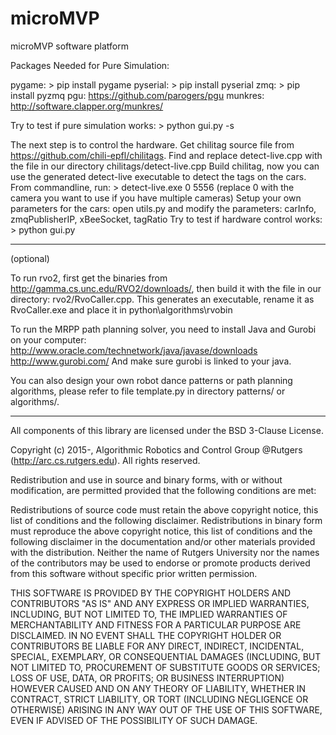 # microMVP
microMVP software platform

Packages Needed for Pure Simulation:

pygame:		> pip install pygame
pyserial: 	> pip install pyserial
zmq: 		> pip install pyzmq
pgu:		https://github.com/parogers/pgu
munkres:	http://software.clapper.org/munkres/

Try to test if pure simulation works:
	> python gui.py -s

The next step is to control the hardware.
Get chilitag source file from https://github.com/chili-epfl/chilitags.
Find and replace detect-live.cpp with the file in our directory chilitags/detect-live.cpp
Build chilitag, now you can use the generated detect-live executable to detect the tags on the cars.
From commandline, run:
	> detect-live.exe 0 5556
	(replace 0 with the camera you want to use if you have multiple cameras)
Setup your own parameters for the cars:
	open utils.py and modify the parameters:
		carInfo, zmqPublisherIP, xBeeSocket, tagRatio
Try to test if hardware control works:
	> python gui.py

--------------------------------------------------------
(optional)

To run rvo2, first get the binaries from http://gamma.cs.unc.edu/RVO2/downloads/,
then build it with the file in our directory: rvo2/RvoCaller.cpp.
This generates an executable, rename it as RvoCaller.exe and place it in 
	python\algorithms\rvobin

To run the MRPP path planning solver, you need to install Java and Gurobi on your computer:
	http://www.oracle.com/technetwork/java/javase/downloads
	http://www.gurobi.com/
	And make sure gurobi is linked to your java.

You can also design your own robot dance patterns or path planning algorithms, 
please refer to file template.py in directory patterns/ or algorithms/.

--------------------------------------------------------
 All components of this library are licensed under the BSD 3-Clause
 License.

 Copyright (c) 2015-, Algorithmic Robotics and Control Group @Rutgers
 (http://arc.cs.rutgers.edu). All rights reserved.

 Redistribution and use in source and binary forms, with or without
 modification, are permitted provided that the following conditions are
 met:

 Redistributions of source code must retain the above copyright notice,
 this list of conditions and the following disclaimer.  Redistributions
 in binary form must reproduce the above copyright notice, this list of
 conditions and the following disclaimer in the documentation and/or
 other materials provided with the distribution. Neither the name of
 Rutgers University nor the names of the contributors may be used to
 endorse or promote products derived from this software without specific
 prior written permission.

 THIS SOFTWARE IS PROVIDED BY THE COPYRIGHT HOLDERS AND CONTRIBUTORS
 "AS IS" AND ANY EXPRESS OR IMPLIED WARRANTIES, INCLUDING, BUT NOT
 LIMITED TO, THE IMPLIED WARRANTIES OF MERCHANTABILITY AND FITNESS FOR
 A PARTICULAR PURPOSE ARE DISCLAIMED. IN NO EVENT SHALL THE COPYRIGHT
 HOLDER OR CONTRIBUTORS BE LIABLE FOR ANY DIRECT, INDIRECT, INCIDENTAL,
 SPECIAL, EXEMPLARY, OR CONSEQUENTIAL DAMAGES (INCLUDING, BUT NOT
 LIMITED TO, PROCUREMENT OF SUBSTITUTE GOODS OR SERVICES; LOSS OF USE,
 DATA, OR PROFITS; OR BUSINESS INTERRUPTION) HOWEVER CAUSED AND ON ANY
 THEORY OF LIABILITY, WHETHER IN CONTRACT, STRICT LIABILITY, OR TORT
 (INCLUDING NEGLIGENCE OR OTHERWISE) ARISING IN ANY WAY OUT OF THE USE
 OF THIS SOFTWARE, EVEN IF ADVISED OF THE POSSIBILITY OF SUCH DAMAGE.
